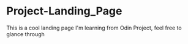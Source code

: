 # Project-Landing_Page
This is a cool landing page I'm learning from Odin Project,
feel free to glance through
